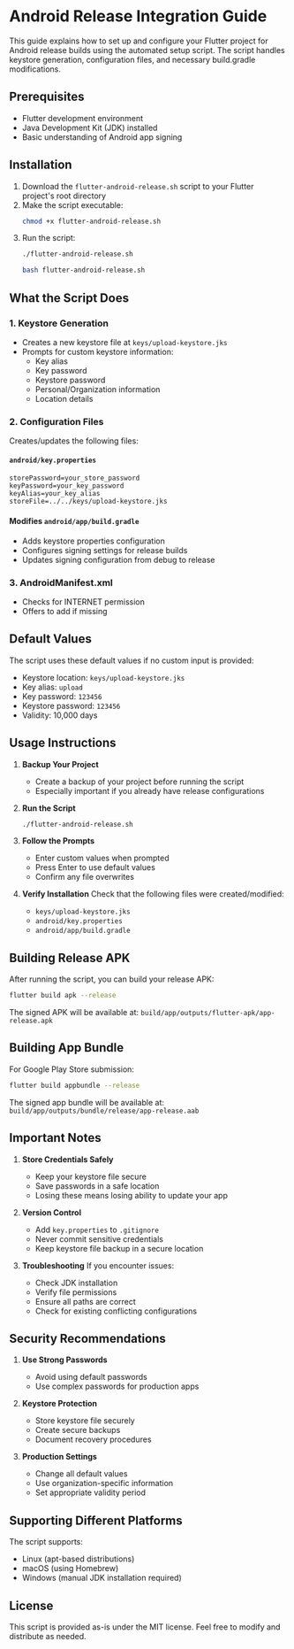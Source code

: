 # Android Release Integration Guide

This guide explains how to set up and configure your Flutter project for Android release builds using the automated setup script. The script handles keystore generation, configuration files, and necessary build.gradle modifications.

## Prerequisites

- Flutter development environment
- Java Development Kit (JDK) installed
- Basic understanding of Android app signing

## Installation

1. Download the `flutter-android-release.sh` script to your Flutter project's root directory
2. Make the script executable:
   ```bash
   chmod +x flutter-android-release.sh
   ```
3. Run the script:
   ```bash
   ./flutter-android-release.sh
   ```
   ```bash
   bash flutter-android-release.sh
   ```

## What the Script Does

### 1. Keystore Generation
- Creates a new keystore file at `keys/upload-keystore.jks`
- Prompts for custom keystore information:
  - Key alias
  - Key password
  - Keystore password
  - Personal/Organization information
  - Location details

### 2. Configuration Files
Creates/updates the following files:

#### `android/key.properties`
```properties
storePassword=your_store_password
keyPassword=your_key_password
keyAlias=your_key_alias
storeFile=../../keys/upload-keystore.jks
```

#### Modifies `android/app/build.gradle`
- Adds keystore properties configuration
- Configures signing settings for release builds
- Updates signing configuration from debug to release

### 3. AndroidManifest.xml
- Checks for INTERNET permission
- Offers to add if missing

## Default Values

The script uses these default values if no custom input is provided:
- Keystore location: `keys/upload-keystore.jks`
- Key alias: `upload`
- Key password: `123456`
- Keystore password: `123456`
- Validity: 10,000 days

## Usage Instructions

1. **Backup Your Project**
   - Create a backup of your project before running the script
   - Especially important if you already have release configurations

2. **Run the Script**
   ```bash
   ./flutter-android-release.sh
   ```

3. **Follow the Prompts**
   - Enter custom values when prompted
   - Press Enter to use default values
   - Confirm any file overwrites

4. **Verify Installation**
   Check that the following files were created/modified:
   - `keys/upload-keystore.jks`
   - `android/key.properties`
   - `android/app/build.gradle`

## Building Release APK

After running the script, you can build your release APK:

```bash
flutter build apk --release
```

The signed APK will be available at:
`build/app/outputs/flutter-apk/app-release.apk`

## Building App Bundle

For Google Play Store submission:

```bash
flutter build appbundle --release
```

The signed app bundle will be available at:
`build/app/outputs/bundle/release/app-release.aab`

## Important Notes

1. **Store Credentials Safely**
   - Keep your keystore file secure
   - Save passwords in a safe location
   - Losing these means losing ability to update your app

2. **Version Control**
   - Add `key.properties` to `.gitignore`
   - Never commit sensitive credentials
   - Keep keystore file backup in a secure location

3. **Troubleshooting**
   If you encounter issues:
   - Check JDK installation
   - Verify file permissions
   - Ensure all paths are correct
   - Check for existing conflicting configurations

## Security Recommendations

1. **Use Strong Passwords**
   - Avoid using default passwords
   - Use complex passwords for production apps

2. **Keystore Protection**
   - Store keystore file securely
   - Create secure backups
   - Document recovery procedures

3. **Production Settings**
   - Change all default values
   - Use organization-specific information
   - Set appropriate validity period

## Supporting Different Platforms

The script supports:
- Linux (apt-based distributions)
- macOS (using Homebrew)
- Windows (manual JDK installation required)

## License

This script is provided as-is under the MIT license. Feel free to modify and distribute as needed.